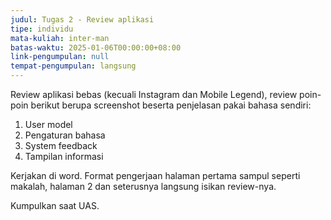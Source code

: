 ```yaml
---
judul: Tugas 2 - Review aplikasi
tipe: individu
mata-kuliah: inter-man
batas-waktu: 2025-01-06T00:00:00+08:00
link-pengumpulan: null
tempat-pengumpulan: langsung
---
```


Review aplikasi bebas (kecuali Instagram dan Mobile Legend), review poin-poin berikut berupa screenshot beserta penjelasan pakai bahasa sendiri:

1. User model
2. Pengaturan bahasa
3. System feedback
4. Tampilan informasi

Kerjakan di word. Format pengerjaan halaman pertama sampul seperti makalah, halaman 2 dan seterusnya langsung isikan review-nya.

Kumpulkan saat UAS.
